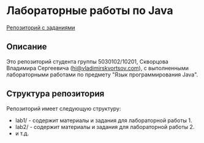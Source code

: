 # Лабораторные работы по Java

[Репозиторий с заданиями](https://github.com/modelware-ru/java-language)

## Описание
Это репозиторий студента группы 5030102/10201, Скворцова Владимира Сергеевича ([hi@vladimirskvortsov.com](mailto:hi@vladimirskvortsov.com)), с выполненными лабораторными работами по предмету "Язык программирования Java".

## Структура репозитория
Репозиторий имеет следующую структуру:
- lab1/ - содержит материалы и задания для лабораторной работы 1.
- lab2/ - содержит материалы и задания для лабораторной работы 2.
- и т.д.
